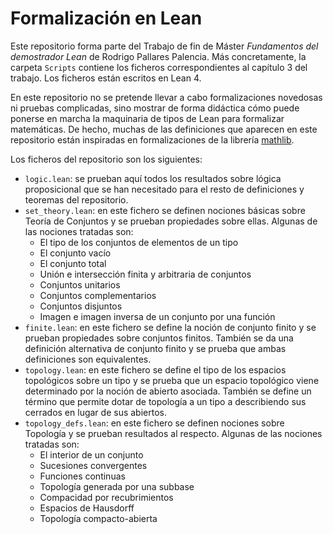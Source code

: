 # Formalización en Lean

Este repositorio forma parte del Trabajo de fin de Máster *Fundamentos del demostrador Lean* de Rodrigo Pallares Palencia. Más concretamente, la carpeta `Scripts` contiene los ficheros correspondientes al capítulo 3 del trabajo. Los ficheros están escritos en Lean 4. 

En este repositorio no se pretende llevar a cabo formalizaciones novedosas ni pruebas complicadas, sino mostrar de forma didáctica cómo puede ponerse en marcha la maquinaria de tipos de Lean para formalizar matemáticas. De hecho, muchas de las definiciones que aparecen en este repositorio están inspiradas en formalizaciones de la librería [mathlib](https://github.com/leanprover-community/mathlib).

Los ficheros del repositorio son los siguientes:
- `logic.lean`: se prueban aquí todos los resultados sobre lógica proposicional que se han necesitado para el resto de definiciones y teoremas del repositorio.
- `set_theory.lean`: en este fichero se definen nociones básicas sobre Teoría de Conjuntos y se prueban propiedades sobre ellas. Algunas de las nociones tratadas son: 
    - El tipo de los conjuntos de elementos de un tipo
    - El conjunto vacío
    - El conjunto total
    - Unión e intersección finita y arbitraria de conjuntos
    - Conjuntos unitarios
    - Conjuntos complementarios
    - Conjuntos disjuntos
    - Imagen e imagen inversa de un conjunto por una función
- `finite.lean`: en este fichero se define la noción de conjunto finito y se prueban propiedades sobre conjuntos finitos. También se da una definición alternativa de conjunto finito y se prueba que ambas definiciones son equivalentes.
- `topology.lean`: en este fichero se define el tipo de los espacios topológicos sobre un tipo y se prueba que un espacio topológico viene determinado por la noción de abierto asociada. También se define un término que permite dotar de topología a un tipo a describiendo sus cerrados en lugar de sus abiertos.
- `topology_defs.lean`: en este fichero se definen nociones sobre Topología y se prueban resultados al respecto. Algunas de las nociones tratadas son:
    - El interior de un conjunto
    - Sucesiones convergentes
    - Funciones continuas
    - Topología generada por una subbase
    - Compacidad por recubrimientos 
    - Espacios de Hausdorff
    - Topología compacto-abierta
